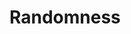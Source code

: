 # Randomness
<!--djw: done->


You know what's cool? Having the computer randomly choose a number. This is the basis of pretty much every computer game ever.
To pick a random number, you first need to import ```java.util.Random;```
Then, you must create a random-number generator object, like so:

```Random rnd = new Random();```

Once that's finished, you can have the computer pick a random integer like this:

```int x = 1 + rnd.nextInt(100);```
That picks a random number from 1 to 100 (inclusive) and store it into the variable x. Let's look at some code!

```java
import java.util.Random;

public class RandomGenerator{

    public static void main(String []args)
    {
        output("Generate 10 random integers between 0 and 99");

        Random rnd = new Random();
        
        for (int i = 1; i <= 10; ++i)
        {
          int randomInt = 1 + rnd.nextInt(100);
          output("Generated number: " + randomInt);
        }
    
        output("Done.");
    }
  
  private static void output(String aMessage)
  {
    System.out.println(aMessage);
  }
}
```

1. Delete the 1 + from the line that reads ```int randomInt = 1 + rnd.nextInt(100);```.Run the program to see what this does to the range of the random numbers.
2. Change the 1 + from the line that read ```int randomInt = 1 + rnd.nextInt(100);``` to ```5 +```. What happens?
3. Change the line where you create the random number generator so that it looks like this: Random r = new Random(23456); This number is called a seed. Run the program a few times. What happens?
4. Change to random seed to something else. What happens?
5. If you cast a number to a (char) then the character representation of that number will be printed. Create a password generator that casts 8 random numbers between 40 and 126 to characters. 
